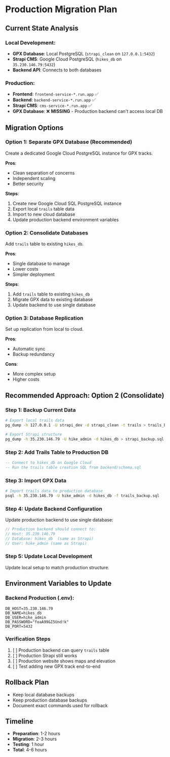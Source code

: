 # Production Migration Plan

## Current State Analysis

### Local Development:
- **GPX Database**: Local PostgreSQL (`strapi_clean` on `127.0.0.1:5432`)
- **Strapi CMS**: Google Cloud PostgreSQL (`hikes_db` on `35.230.146.79:5432`)
- **Backend API**: Connects to both databases

### Production:
- **Frontend**: `frontend-service-*.run.app` ✅
- **Backend**: `backend-service-*.run.app` ✅
- **Strapi CMS**: `cms-service-*.run.app` ✅
- **GPX Database**: ❌ **MISSING** - Production backend can't access local DB

## Migration Options

### Option 1: Separate GPX Database (Recommended)
Create a dedicated Google Cloud PostgreSQL instance for GPX tracks.

**Pros**:
- Clean separation of concerns
- Independent scaling
- Better security

**Steps**:
1. Create new Google Cloud SQL PostgreSQL instance
2. Export local `trails` table data
3. Import to new cloud database
4. Update production backend environment variables

### Option 2: Consolidate Databases
Add `trails` table to existing `hikes_db`.

**Pros**:
- Single database to manage
- Lower costs
- Simpler deployment

**Steps**:
1. Add `trails` table to existing `hikes_db`
2. Migrate GPX data to existing database
3. Update backend to use single database

### Option 3: Database Replication
Set up replication from local to cloud.

**Pros**:
- Automatic sync
- Backup redundancy

**Cons**:
- More complex setup
- Higher costs

## Recommended Approach: Option 2 (Consolidate)

### Step 1: Backup Current Data
```bash
# Export local trails data
pg_dump -h 127.0.0.1 -U strapi_dev -d strapi_clean -t trails > trails_backup.sql

# Export Strapi structure
pg_dump -h 35.230.146.79 -U hike_admin -d hikes_db > strapi_backup.sql
```

### Step 2: Add Trails Table to Production DB
```sql
-- Connect to hikes_db on Google Cloud
-- Run the trails table creation SQL from backend/schema.sql
```

### Step 3: Import GPX Data
```bash
# Import trails data to production database
psql -h 35.230.146.79 -U hike_admin -d hikes_db -f trails_backup.sql
```

### Step 4: Update Backend Configuration
Update production backend to use single database:

```javascript
// Production backend should connect to:
// Host: 35.230.146.79
// Database: hikes_db  (same as Strapi)
// User: hike_admin (same as Strapi)
```

### Step 5: Update Local Development
Update local setup to match production structure.

## Environment Variables to Update

### Backend Production (.env):
```
DB_HOST=35.230.146.79
DB_NAME=hikes_db
DB_USER=hike_admin
DB_PASSWORD="foaA99&I5Und!k"
DB_PORT=5432
```

### Verification Steps
1. [ ] Production backend can query `trails` table
2. [ ] Production Strapi still works
3. [ ] Production website shows maps and elevation
4. [ ] Test adding new GPX track end-to-end

## Rollback Plan
- Keep local database backups
- Keep production database backups
- Document exact commands used for rollback

## Timeline
- **Preparation**: 1-2 hours
- **Migration**: 2-3 hours
- **Testing**: 1 hour
- **Total**: 4-6 hours